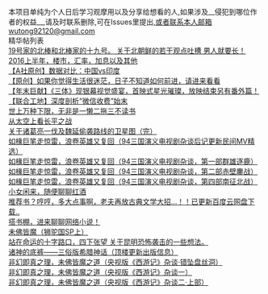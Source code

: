 本项目单纯为个人日后学习观摩用以及分享给想看的人,如果涉及__侵犯到哪位作者的权益__,请及时联系删除,可在Issues里提出,或者联系本人邮箱wutong92120@gmail.com  
精华帖列表  
[19号家的北棒和北棒家的十九号。 关于北朝鲜的若干观点吐槽 男人就要长！](https://github.com/wutong92120/KFQ-POST/wiki/19%E5%8F%B7%E5%AE%B6%E7%9A%84%E5%8C%97%E6%A3%92%E5%92%8C%E5%8C%97%E6%A3%92%E5%AE%B6%E7%9A%84%E5%8D%81%E4%B9%9D%E5%8F%B7%E3%80%82----%E5%85%B3%E4%BA%8E%E5%8C%97%E6%9C%9D%E9%B2%9C%E7%9A%84%E8%8B%A5%E5%B9%B2%E8%A7%82%E7%82%B9%E5%90%90%E6%A7%BD---%E7%94%B7%E4%BA%BA%E5%B0%B1%E8%A6%81%E9%95%BF%EF%BC%81)  
[2016上半年，楼市，汇率，加息以及其他](https://github.com/wutong92120/KFQ-POST/wiki/2016%E4%B8%8A%E5%8D%8A%E5%B9%B4%EF%BC%8C%E6%A5%BC%E5%B8%82%EF%BC%8C%E6%B1%87%E7%8E%87%EF%BC%8C%E5%8A%A0%E6%81%AF%E4%BB%A5%E5%8F%8A%E5%85%B6%E4%BB%96)  
[【A社原创】数据对比：中国vs印度](https://github.com/wutong92120/KFQ-POST/wiki/%E3%80%90A%E7%A4%BE%E5%8E%9F%E5%88%9B%E3%80%91%E6%95%B0%E6%8D%AE%E5%AF%B9%E6%AF%94%EF%BC%9A%E4%B8%AD%E5%9B%BDvs%E5%8D%B0%E5%BA%A6)  
[【原创】如果你觉得生活很迷茫，日子不知道如何前进，请进来看看](https://github.com/wutong92120/KFQ-POST/wiki/%E3%80%90%E5%8E%9F%E5%88%9B%E3%80%91%E5%A6%82%E6%9E%9C%E4%BD%A0%E8%A7%89%E5%BE%97%E7%94%9F%E6%B4%BB%E5%BE%88%E8%BF%B7%E8%8C%AB%EF%BC%8C%E6%97%A5%E5%AD%90%E4%B8%8D%E7%9F%A5%E9%81%93%E5%A6%82%E4%BD%95%E5%89%8D%E8%BF%9B%EF%BC%8C%E8%AF%B7%E8%BF%9B%E6%9D%A5%E7%9C%8B%E7%9C%8B)  
[【年末巨献】《三体》现银幕视觉盛宴，首映式星光璀璨，放映结束另有番外篇！](https://github.com/wutong92120/KFQ-POST/wiki/%E3%80%90%E5%B9%B4%E6%9C%AB%E5%B7%A8%E7%8C%AE%E3%80%91%E3%80%8A%E4%B8%89%E4%BD%93%E3%80%8B%E7%8E%B0%E9%93%B6%E5%B9%95%E8%A7%86%E8%A7%89%E7%9B%9B%E5%AE%B4%EF%BC%8C%E9%A6%96%E6%98%A0%E5%BC%8F%E6%98%9F%E5%85%89%E7%92%80%E7%92%A8%EF%BC%8C%E6%94%BE%E6%98%A0%E7%BB%93%E6%9D%9F%E5%8F%A6%E6%9C%89%E7%95%AA%E5%A4%96%E7%AF%87%EF%BC%81)  
[【联合工地】深度剖析“微信收费”始末](https://github.com/wutong92120/KFQ-POST/wiki/%E3%80%90%E8%81%94%E5%90%88%E5%B7%A5%E5%9C%B0%E3%80%91%E6%B7%B1%E5%BA%A6%E5%89%96%E6%9E%90%E2%80%9C%E5%BE%AE%E4%BF%A1%E6%94%B6%E8%B4%B9%E2%80%9D%E5%A7%8B%E6%9C%AB)  
[世上万种下限，无非是一懒二拖三不读书](https://github.com/wutong92120/KFQ-POST/wiki/%E4%B8%96%E4%B8%8A%E4%B8%87%E7%A7%8D%E4%B8%8B%E9%99%90%EF%BC%8C%E6%97%A0%E9%9D%9E%E6%98%AF%E4%B8%80%E6%87%92%E4%BA%8C%E6%8B%96%E4%B8%89%E4%B8%8D%E8%AF%BB%E4%B9%A6)  
[从太空上看长平之战](
https://github.com/wutong92120/KFQ-POST/wiki/%E4%BB%8E%E5%A4%AA%E7%A9%BA%E4%B8%8A%E7%9C%8B%E9%95%BF%E5%B9%B3%E4%B9%8B%E6%88%98)  
[关于诸葛亮一伐及魏延偷袭路线的卫星图（完）](
https://github.com/wutong92120/KFQ-POST/wiki/%E5%85%B3%E4%BA%8E%E8%AF%B8%E8%91%9B%E4%BA%AE%E4%B8%80%E4%BC%90%E5%8F%8A%E9%AD%8F%E5%BB%B6%E5%81%B7%E8%A2%AD%E8%B7%AF%E7%BA%BF%E7%9A%84%E5%8D%AB%E6%98%9F%E5%9B%BE%EF%BC%88%E5%AE%8C%EF%BC%89)  
[如椽巨笔走惊雷，浪卷英雄又复回（94三国演义电视剧杂谈后记更新民间MV精选）](
https://github.com/wutong92120/KFQ-POST/wiki/%E5%A6%82%E6%A4%BD%E5%B7%A8%E7%AC%94%E8%B5%B0%E6%83%8A%E9%9B%B7%EF%BC%8C%E6%B5%AA%E5%8D%B7%E8%8B%B1%E9%9B%84%E5%8F%88%E5%A4%8D%E5%9B%9E%EF%BC%8894%E4%B8%89%E5%9B%BD%E6%BC%94%E4%B9%89%E7%94%B5%E8%A7%86%E5%89%A7%E6%9D%82%E8%B0%88%E5%90%8E%E8%AE%B0%E6%9B%B4%E6%96%B0%E6%B0%91%E9%97%B4MV%E7%B2%BE%E9%80%89%EF%BC%89)  
[如椽巨笔走惊雷，浪卷英雄又复回（94三国演义电视剧杂谈，第一部群雄逐鹿）](
https://github.com/wutong92120/KFQ-POST/wiki/%E5%A6%82%E6%A4%BD%E5%B7%A8%E7%AC%94%E8%B5%B0%E6%83%8A%E9%9B%B7%EF%BC%8C%E6%B5%AA%E5%8D%B7%E8%8B%B1%E9%9B%84%E5%8F%88%E5%A4%8D%E5%9B%9E%EF%BC%8894%E4%B8%89%E5%9B%BD%E6%BC%94%E4%B9%89%E7%94%B5%E8%A7%86%E5%89%A7%E6%9D%82%E8%B0%88%EF%BC%8C%E7%AC%AC%E4%B8%80%E9%83%A8%E7%BE%A4%E9%9B%84%E9%80%90%E9%B9%BF%EF%BC%89)  
[如椽巨笔走惊雷，浪卷英雄又复回（94三国演义电视剧杂谈，第二部赤壁鏖战）](
https://github.com/wutong92120/KFQ-POST/wiki/%E5%A6%82%E6%A4%BD%E5%B7%A8%E7%AC%94%E8%B5%B0%E6%83%8A%E9%9B%B7%EF%BC%8C%E6%B5%AA%E5%8D%B7%E8%8B%B1%E9%9B%84%E5%8F%88%E5%A4%8D%E5%9B%9E%EF%BC%8894%E4%B8%89%E5%9B%BD%E6%BC%94%E4%B9%89%E7%94%B5%E8%A7%86%E5%89%A7%E6%9D%82%E8%B0%88%EF%BC%8C%E7%AC%AC%E4%BA%8C%E9%83%A8%E8%B5%A4%E5%A3%81%E9%8F%96%E6%88%98%EF%BC%89)  
[如椽巨笔走惊雷，浪卷英雄又复回（94三国演义电视剧杂谈，第四部南征北战）](
https://github.com/wutong92120/KFQ-POST/wiki/%E5%A6%82%E6%A4%BD%E5%B7%A8%E7%AC%94%E8%B5%B0%E6%83%8A%E9%9B%B7%EF%BC%8C%E6%B5%AA%E5%8D%B7%E8%8B%B1%E9%9B%84%E5%8F%88%E5%A4%8D%E5%9B%9E%EF%BC%8894%E4%B8%89%E5%9B%BD%E6%BC%94%E4%B9%89%E7%94%B5%E8%A7%86%E5%89%A7%E6%9D%82%E8%B0%88%EF%BC%8C%E7%AC%AC%E5%9B%9B%E9%83%A8%E5%8D%97%E5%BE%81%E5%8C%97%E6%88%98%EF%BC%89)  
[小女闲来，随便聊聊红酒](
https://github.com/wutong92120/KFQ-POST/wiki/%E5%B0%8F%E5%A5%B3%E9%97%B2%E6%9D%A5%EF%BC%8C%E9%9A%8F%E4%BE%BF%E8%81%8A%E8%81%8A%E7%BA%A2%E9%85%92~~)  
[推荐书？哼哼，多大点事啊，老夫再放古典文学大招…！！已更新百度云网盘下载..](
https://github.com/wutong92120/KFQ-POST/wiki/%E6%8E%A8%E8%8D%90%E4%B9%A6%EF%BC%9F%E5%93%BC%E5%93%BC%EF%BC%8C%E5%A4%9A%E5%A4%A7%E7%82%B9%E4%BA%8B%E5%95%8A%EF%BC%8C%E8%80%81%E5%A4%AB%E5%86%8D%E6%94%BE%E5%8F%A4%E5%85%B8%E6%96%87%E5%AD%A6%E5%A4%A7%E6%8B%9B%E2%80%A6%EF%BC%81%EF%BC%81%E5%B7%B2%E6%9B%B4%E6%96%B0%E7%99%BE%E5%BA%A6%E4%BA%91%E7%BD%91%E7%9B%98%E4%B8%8B%E8%BD%BD..)  
[搭书棚，进来聊聊网络小说！](
https://github.com/wutong92120/KFQ-POST/wiki/%E6%90%AD%E4%B9%A6%E6%A3%9A%EF%BC%8C%E8%BF%9B%E6%9D%A5%E8%81%8A%E8%81%8A%E7%BD%91%E7%BB%9C%E5%B0%8F%E8%AF%B4%EF%BC%81)  
[未佛皆魔（狮驼国SP上）](
https://github.com/wutong92120/KFQ-POST/wiki/%E6%9C%AA%E4%BD%9B%E7%9A%86%E9%AD%94%EF%BC%88%E7%8B%AE%E9%A9%BC%E5%9B%BDSP%E4%B8%8A%EF%BC%89)  
[站在命运的十字路口，四下张望 关于昆明恐怖袭击的一些想法。](
https://github.com/wutong92120/KFQ-POST/wiki/%E7%AB%99%E5%9C%A8%E5%91%BD%E8%BF%90%E7%9A%84%E5%8D%81%E5%AD%97%E8%B7%AF%E5%8F%A3%EF%BC%8C%E5%9B%9B%E4%B8%8B%E5%BC%A0%E6%9C%9B------%E5%85%B3%E4%BA%8E%E6%98%86%E6%98%8E%E6%81%90%E6%80%96%E8%A2%AD%E5%87%BB%E7%9A%84%E4%B8%80%E4%BA%9B%E6%83%B3%E6%B3%95%E3%80%82)  
[诸神的底裤——三俗版希腊神话（顶楼更新出版信息）](
https://github.com/wutong92120/KFQ-POST/wiki/%E8%AF%B8%E7%A5%9E%E7%9A%84%E5%BA%95%E8%A3%A4%E2%80%94%E2%80%94%E4%B8%89%E4%BF%97%E7%89%88%E5%B8%8C%E8%85%8A%E7%A5%9E%E8%AF%9D%EF%BC%88%E9%A1%B6%E6%A5%BC%E6%9B%B4%E6%96%B0%E5%87%BA%E7%89%88%E4%BF%A1%E6%81%AF%EF%BC%89)  
[非幻即真之理，未佛皆魔之道（央视版《西游记》杂谈·错坠盘丝洞）](
https://github.com/wutong92120/KFQ-POST/wiki/%E9%9D%9E%E5%B9%BB%E5%8D%B3%E7%9C%9F%E4%B9%8B%E7%90%86%EF%BC%8C%E6%9C%AA%E4%BD%9B%E7%9A%86%E9%AD%94%E4%B9%8B%E9%81%93%EF%BC%88%E5%A4%AE%E8%A7%86%E7%89%88%E3%80%8A%E8%A5%BF%E6%B8%B8%E8%AE%B0%E3%80%8B%E6%9D%82%E8%B0%88%C2%B7%E9%94%99%E5%9D%A0%E7%9B%98%E4%B8%9D%E6%B4%9E%EF%BC%89)  
[非幻即真之理，未佛皆魔之道（央视版《西游记》杂谈一）](
https://github.com/wutong92120/KFQ-POST/wiki/%E9%9D%9E%E5%B9%BB%E5%8D%B3%E7%9C%9F%E4%B9%8B%E7%90%86%EF%BC%8C%E6%9C%AA%E4%BD%9B%E7%9A%86%E9%AD%94%E4%B9%8B%E9%81%93%EF%BC%88%E5%A4%AE%E8%A7%86%E7%89%88%E3%80%8A%E8%A5%BF%E6%B8%B8%E8%AE%B0%E3%80%8B%E6%9D%82%E8%B0%88%E4%B8%80%EF%BC%89)  
[非幻即真之理，未佛皆魔之道（央视版《西游记》杂谈二·上部）](
https://github.com/wutong92120/KFQ-POST/wiki/%E9%9D%9E%E5%B9%BB%E5%8D%B3%E7%9C%9F%E4%B9%8B%E7%90%86%EF%BC%8C%E6%9C%AA%E4%BD%9B%E7%9A%86%E9%AD%94%E4%B9%8B%E9%81%93%EF%BC%88%E5%A4%AE%E8%A7%86%E7%89%88%E3%80%8A%E8%A5%BF%E6%B8%B8%E8%AE%B0%E3%80%8B%E6%9D%82%E8%B0%88%E4%BA%8C%C2%B7%E4%B8%8A%E9%83%A8%EF%BC%89)  

